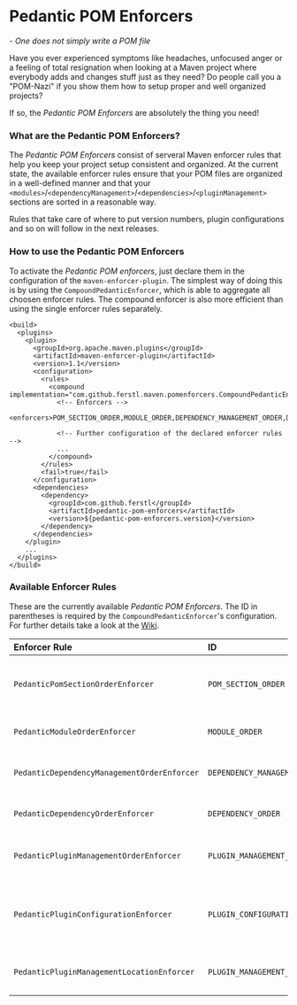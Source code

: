 # Pedantic POM Enforcers
*- One does not simply write a POM file*


Have you ever experienced symptoms like headaches, unfocused anger or a feeling of total resignation when looking at a Maven project where everybody adds and changes stuff just as they need? Do people call you a "POM-Nazi" if you show them how to setup proper and well organized projects?

If so, the *Pedantic POM Enforcers* are absolutely the thing you need!


### What are the Pedantic POM Enforcers?
The *Pedantic POM Enforcers* consist of serveral Maven enforcer rules that help you keep your project setup consistent and organized. At the current state, the available enforcer rules ensure that your POM files are organized in a well-defined manner and that your `<modules>`/`<dependencyManagement>`/`<dependencies>`/`<pluginManagement>` sections are sorted in a reasonable way.

Rules that take care of where to put version numbers, plugin configurations and so on will follow in the next releases.

### How to use the Pedantic POM Enforcers
To activate the *Pedantic POM enforcers*, just declare them in the configuration of the `maven-enforcer-plugin`. The simplest way of doing this is by using the `CompoundPedanticEnforcer`, which is able to aggregate all choosen enforcer rules. The compound enforcer is also more efficient than using the single enforcer rules separately.

    <build>
      <plugins>
        <plugin>
          <groupId>org.apache.maven.plugins</groupId>
          <artifactId>maven-enforcer-plugin</artifactId>
          <version>1.1</version>
          <configuration>
            <rules>
              <compound implementation="com.github.ferstl.maven.pomenforcers.CompoundPedanticEnforcer">
                <!-- Enforcers -->
                <enforcers>POM_SECTION_ORDER,MODULE_ORDER,DEPENDENCY_MANAGEMENT_ORDER,DEPENDENCY_ORDER,PLUGIN_MANAGEMENT_ORDER</enforcers>
              
                <!-- Further configuration of the declared enforcer rules -->
                ...
              </compound>
            </rules>
            <fail>true</fail>
          </configuration>
          <dependencies>
            <dependency>
              <groupId>com.github.ferstl</groupId>
              <artifactId>pedantic-pom-enforcers</artifactId>
              <version>${pedantic-pom-enforcers.version}</version>
            </dependency>
          </dependencies>
        </plugin>
        ...
      </plugins>
    </build>

### Available Enforcer Rules
These are the currently available *Pedantic POM Enforcers*. The ID in parentheses is required by the `CompoundPedanticEnforcer`'s configuration. For further details take a look at the [Wiki](pedantic-pom-enforcers/wiki/Pedantic-POM-Enforcers).

| Enforcer Rule | ID | Description |
|:------------- |:--- |:----------- |
| `PedanticPomSectionOrderEnforcer` | `POM_SECTION_ORDER` | Enforces that your POM sections are in order, e.g. 1: `<modelVersion>`, 2: `<groupId>` 3: `<artifactId>`, ...
| `PedanticModuleOrderEnforcer` | `MODULE_ORDER` | Enforces that the declared `<modules>` are ordered alphabetically.
| `PedanticDependencyManagementOrderEnforcer` | `DEPENDENCY_MANAGEMENT_ORDER` | Enforces that the dependencies in your `<dependencyManagement>` are ordered.
| `PedanticDependencyOrderEnforcer` | `DEPENDENCY_ORDER` | Enforces that your `<dependencies>` are ordered.
| `PedanticPluginManagementOrderEnforcer` | `PLUGIN_MANAGEMENT_ORDER` | Enforces that the plugins in your `<pluginManagement>` are ordered.
| `PedanticPluginConfigurationEnforcer` | `PLUGIN_CONFIGURATION` | Enforces that plugin versions and configurations may only be declared in `<pluginManagement>` but not in `<plugins>`.
| `PedanticPluginManagementLocationEnforcer` | `PLUGIN_MANAGEMENT_LOCATION` | Enforces that `<pluginManagement>` may only be declared in specific POMs.

